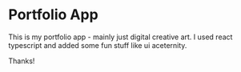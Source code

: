 # Portfolio App

This is my portfolio app - mainly just digital creative art. I used react typescript and added some fun stuff like ui aceternity.

Thanks!
